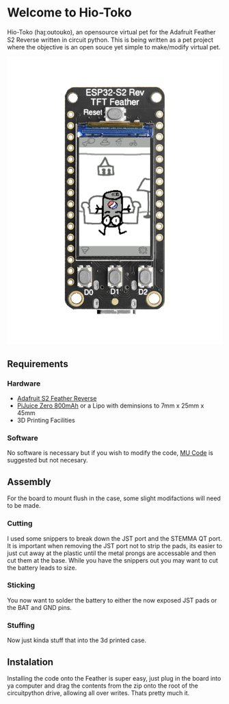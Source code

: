# Welcome to Hio-Toko 
Hio-Toko (haɪ̯ːoʊtoʊko), an opensource virtual pet for the Adafruit Feather S2 Reverse written in circuit python.
This is being written as a pet project where the objective is an open souce yet simple to make/modify virtual pet.

![](/demo.png)

## Requirements

### Hardware
- [Adafruit S2 Feather Reverse](https://www.adafruit.com/product/5345)
- [PiJuice Zero 800mAh](https://core-electronics.com.au/3-pin-lipo-battery-for-pijuice-zero-800mah.html) or a Lipo with deminsions to 7mm x 25mm x 45mm
- 3D Printing Facilities

### Software
No software is necessary but if you wish to modify the code, [MU Code](https://codewith.mu/) is suggested but not necesary.

## Assembly
For the board to mount flush in the case, some slight modifactions will need to be made.

### Cutting
I used some snippers to break down the JST port and the STEMMA QT port. It is important when removing the JST port not to strip the pads, its easier to just cut away at the plastic until the metal prongs are accessable and then cut them at the base. While you have the snippers out you may want to cut the battery leads to size.

### Sticking
You now want to solder the battery to either the now exposed JST pads or the BAT and GND pins.

### Stuffing
Now just kinda stuff that into the 3d printed case.

## Instalation
Installing the code onto the Feather is super easy, just plug in the board into ya computer and drag the contents from the zip onto the root of the circuitpython drive, allowing all over writes. Thats pretty much it.

